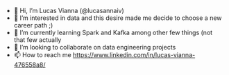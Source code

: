 - 👋 Hi, I’m Lucas Vianna (@lucasannaiv)
- 👀 I’m interested in data and this desire made me decide to choose a new career path ;)
- 🌱 I’m currently learning Spark and Kafka among other few things (not that few actually
- 💞️ I’m looking to collaborate on data engineering projects
- 📫 How to reach me https://www.linkedin.com/in/lucas-vianna-476558a8/

<!---
lucasannaiv/lucasannaiv is a ✨ special ✨ repository because its `README.md` (this file) appears on your GitHub profile.
You can click the Preview link to take a look at your changes.
--->
